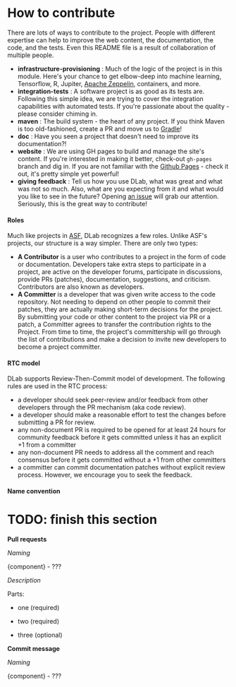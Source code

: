 # How to contribute <a name="Contribution"></a>

There are lots of ways to contribute to the project. People with different 
expertise can help to improve the web content, the documentation, the code, 
and the tests. Even this README file is a result of collaboration of multiple
people.

* __infrastructure-provisioning__ : Much of the logic of the project is in this
module. Here's your chance to get elbow-deep into machine learning, Tensorflow,
R, Jupiter, [Apache Zeppelin](https://zeppelin.apache.org/), containers, and more.
* __integration-tests__ : A software project is as good as its tests are. Following 
this simple idea, we are trying to cover the integration capabilities with 
automated tests. If you're passionate about the quality - please consider
chiming in.
* __maven__ : The build system - the heart of any project. If you think Maven is 
too old-fashioned, create a PR and move us to [Gradle](https://www.gradle.org/)!
* __doc__ : Have you seen a project that doesn't need to improve its documentation?!
* __website__ : We are using GH pages to build and manage the site's content. 
If you're interested in making it better, check-out `gh-pages` branch and dig in.
If you are not familiar with the [Github Pages](http://pages.github.io) - check it out,
it's pretty simple yet powerful!
* __giving feedback__ : Tell us how you use DLab, what was great and what was not 
so much. Also, what are you expecting from it and what would you like to see in 
the future? Opening [an issue](https://github.com/epam/DLab/issues) will grab our
attention. Seriously, this is the great way to contribute!

#### Roles
Much like projects in [ASF](https://www.apache.org/foundation/how-it-works.html#roles), 
DLab recognizes a few roles. Unlike ASF's projects, our structure is a way simpler.
There are only two types:
  * __A Contributor__ is a user who contributes to a project in the form of code 
  	or documentation. Developers take extra steps to participate in a project,
  	are active on the developer forums, participate in discussions, 
  	provide PRs (patches), documentation, suggestions, and criticism.
  	Contributors are also known as developers.
  * __A Committer__ is a developer that was given write access to the code 
  	repository. Not needing to depend on other people to commit their patches,
  	they are actually making short-term decisions for the project. By submitting 
  	your code or other content to the project via PR or a patch, a Committer
  	agrees to transfer the contribution rights to the Project.
  From time to time, the project's committership will go through the list of 
  contributions and make a decision to invite new developers to become a project
  committer.


#### RTC model

DLab supports Review-Then-Commit model of development. The following rules are 
used in the RTC process:
  * a developer should seek peer-review and/or feedback from other developers
  	through the PR mechanism (aka code review).
  * a developer should make a reasonable effort to test the changes before 
  	submitting a PR for review.
  * any non-document PR is required to be opened for at least 24 hours for
    community feedback before it gets committed unless it has an explicit +1
    from a committer
  * any non-document PR needs to address all the comment and reach consensus
    before it gets committed without a +1 from other committers
  * a committer can commit documentation patches without explicit review process.
  	However, we encourage you to seek the feedback.

#### Name convention

# TODO: finish this section

**Pull requests**

*Naming*

{component} - ???

*Description*

Parts:

- one (required)

- two (required)

- three (optional)

**Commit message**

*Naming*

{component} - ???
